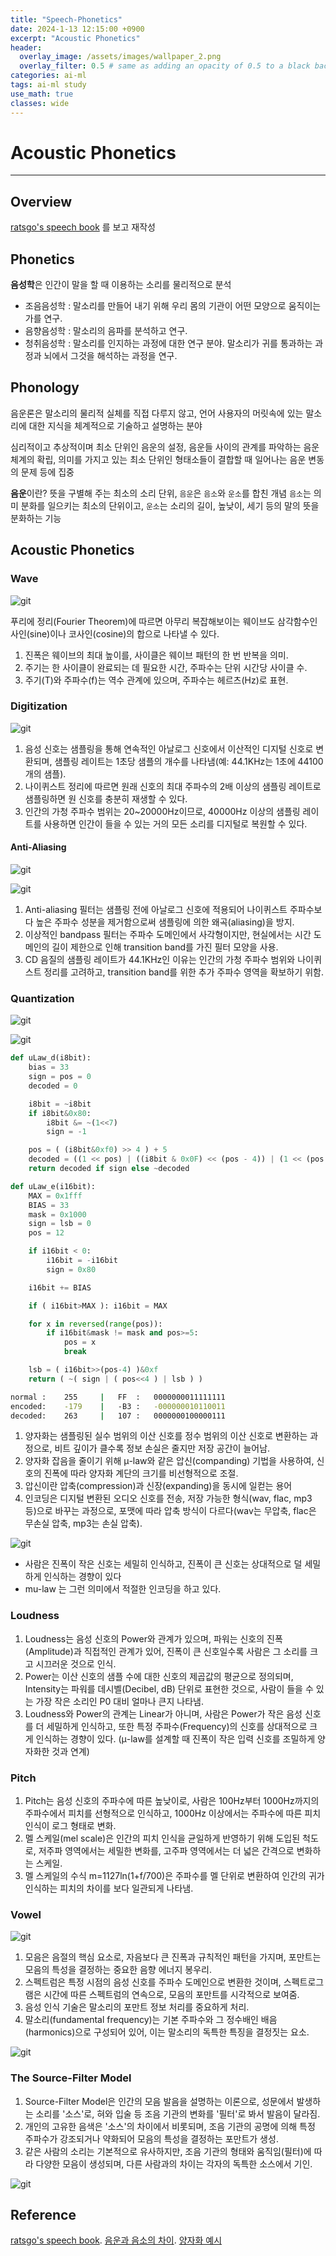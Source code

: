 ```yaml
---
title: "Speech-Phonetics"
date: 2024-1-13 12:15:00 +0900
excerpt: "Acoustic Phonetics"
header:
  overlay_image: /assets/images/wallpaper_2.png
  overlay_filter: 0.5 # same as adding an opacity of 0.5 to a black background
categories: ai-ml
tags: ai-ml study
use_math: true
classes: wide
---
```

# Acoustic Phonetics
***

## Overview

[ratsgo's speech book](https://ratsgo.github.io/speechbook/docs/) 를 보고 재작성

## Phonetics

**음성학**은 인간이 말을 할 때 이용하는 소리를 물리적으로 분석

- 조음음성학 : 말소리를 만들어 내기 위해 우리 몸의 기관이 어떤 모양으로 움직이는가를 연구.
- 음향음성학 : 말소리의 음파를 분석하고 연구.
- 청취음성학 : 말소리를 인지하는 과정에 대한 연구 분야. 말소리가 귀를 통과하는 과정과 뇌에서 그것을 해석하는 과정을 연구.

## Phonology

음운론은 말소리의 물리적 실체를 직접 다루지 않고, 언어 사용자의 머릿속에 있는 말소리에 대한 지식을 체계적으로 기술하고 설명하는 분야

심리적이고 추상적이며 최소 단위인 음운의 설정, 음운들 사이의 관계를 파악하는 음운 체계의 확립, 의미를 가지고 있는 최소 단위인 형태소들이 결합할 때 일어나는 음운 변동의 문제 등에 집중

**음운**이란? 뜻을 구별해 주는 최소의 소리 단위, `음운`은 `음소`와 `운소`를 합친 개념
`음소`는 의미 분화를 일으키는 최소의 단위이고, `운소`는 소리의 길이, 높낮이, 세기 등의 말의 뜻을 분화하는 기능

## Acoustic Phonetics

### Wave

![git](/assets/images/wave.png)

푸리에 정리(Fourier Theorem)에 따르면 아무리 복잡해보이는 웨이브도 삼각함수인 사인(sine)이나 코사인(cosine)의 합으로 나타낼 수 있다.

1. 진폭은 웨이브의 최대 높이를, 사이클은 웨이브 패턴의 한 번 반복을 의미.
2. 주기는 한 사이클이 완료되는 데 필요한 시간, 주파수는 단위 시간당 사이클 수.
3. 주기(T)와 주파수(f)는 역수 관계에 있으며, 주파수는 헤르츠(Hz)로 표현.

### Digitization

![git](/assets/images/wave_sampling.png)

1. 음성 신호는 샘플링을 통해 연속적인 아날로그 신호에서 이산적인 디지털 신호로 변환되며, 샘플링 레이트는 1초당 샘플의 개수를 나타냄(예: 44.1KHz는 1초에 44100개의 샘플).
2. 나이퀴스트 정리에 따르면 원래 신호의 최대 주파수의 2배 이상의 샘플링 레이트로 샘플링하면 원 신호를 충분히 재생할 수 있다.
3. 인간의 가청 주파수 범위는 20~20000Hz이므로, 40000Hz 이상의 샘플링 레이트를 사용하면 인간이 들을 수 있는 거의 모든 소리를 디지털로 복원할 수 있다.

#### Anti-Aliasing

![git](/assets/images/Anti-Aliasing.png)

![git](/assets/images/bandpass-filter.jpeg)

1. Anti-aliasing 필터는 샘플링 전에 아날로그 신호에 적용되어 나이퀴스트 주파수보다 높은 주파수 성분을 제거함으로써 샘플링에 의한 왜곡(aliasing)을 방지.
2. 이상적인 bandpass 필터는 주파수 도메인에서 사각형이지만, 현실에서는 시간 도메인의 길이 제한으로 인해 transition band를 가진 필터 모양을 사용.
3. CD 음질의 샘플링 레이트가 44.1KHz인 이유는 인간의 가청 주파수 범위와 나이퀴스트 정리를 고려하고, transition band를 위한 추가 주파수 영역을 확보하기 위함.

### Quantization

![git](/assets/images/mu-law.png)

![git](/assets/images/sign-function.png)

```python
def uLaw_d(i8bit):
    bias = 33
    sign = pos = 0
    decoded = 0

    i8bit = ~i8bit
    if i8bit&0x80:
        i8bit &= ~(1<<7)
        sign = -1

    pos = ( (i8bit&0xf0) >> 4 ) + 5
    decoded = ((1 << pos) | ((i8bit & 0x0F) << (pos - 4)) | (1 << (pos - 5))) - bias
    return decoded if sign else ~decoded

def uLaw_e(i16bit):
    MAX = 0x1fff
    BIAS = 33
    mask = 0x1000
    sign = lsb = 0
    pos = 12

    if i16bit < 0:
        i16bit = -i16bit
        sign = 0x80

    i16bit += BIAS

    if ( i16bit>MAX ): i16bit = MAX

    for x in reversed(range(pos)):
        if i16bit&mask != mask and pos>=5:
            pos = x
            break

    lsb = ( i16bit>>(pos-4) )&0xf
    return ( ~( sign | ( pos<<4 ) | lsb ) )
```

```bash
normal :    255     |   FF  :   0000000011111111
encoded:    -179    |   -B3 :   -000000010110011
decoded:    263     |   107 :   0000000100000111
```

1. 양자화는 샘플링된 실수 범위의 이산 신호를 정수 범위의 이산 신호로 변환하는 과정으로, 비트 깊이가 클수록 정보 손실은 줄지만 저장 공간이 늘어남.
2. 양자화 잡음을 줄이기 위해 μ-law와 같은 압신(companding) 기법을 사용하여, 신호의 진폭에 따라 양자화 계단의 크기를 비선형적으로 조절. 
3. 압신이란 압축(compression)과 신장(expanding)을 동시에 일컫는 용어
4. 인코딩은 디지털 변환된 오디오 신호를 전송, 저장 가능한 형식(wav, flac, mp3 등)으로 바꾸는 과정으로, 포맷에 따라 압축 방식이 다르다(wav는 무압축, flac은 무손실 압축, mp3는 손실 압축).

![git](/assets/images/QUANTIZATION-effect.png)

- 사람은 진폭이 작은 신호는 세밀히 인식하고, 진폭이 큰 신호는 상대적으로 덜 세밀하게 인식하는 경향이 있다
- mu-law 는 그런 의미에서 적절한 인코딩을 하고 있다.


### Loudness

1. Loudness는 음성 신호의 Power와 관계가 있으며, 파워는 신호의 진폭(Amplitude)과 직접적인 관계가 있어, 진폭이 큰 신호일수록 사람은 그 소리를 크고 시끄러운 것으로 인식.
2. Power는 이산 신호의 샘플 수에 대한 신호의 제곱값의 평균으로 정의되며, Intensity는 파워를 데시벨(Decibel, dB) 단위로 표현한 것으로, 사람이 들을 수 있는 가장 작은 소리인 P0 대비 얼마나 큰지 나타냄.
3. Loudness와 Power의 관계는 Linear가 아니며, 사람은 Power가 작은 음성 신호를 더 세밀하게 인식하고, 또한 특정 주파수(Frequency)의 신호를 상대적으로 크게 인식하는 경향이 있다.
   (μ-law를 설계할 때 진폭이 작은 입력 신호를 조밀하게 양자화한 것과 연계)

### Pitch

1. Pitch는 음성 신호의 주파수에 따른 높낮이로, 사람은 100Hz부터 1000Hz까지의 주파수에서 피치를 선형적으로 인식하고, 1000Hz 이상에서는 주파수에 따른 피치 인식이 로그 형태로 변화.
2. 멜 스케일(mel scale)은 인간의 피치 인식을 균일하게 반영하기 위해 도입된 척도로, 저주파 영역에서는 세밀한 변화를, 고주파 영역에서는 더 넓은 간격으로 변화하는 스케일.
3. 멜 스케일의 수식 m=1127ln(1+f/700)은 주파수를 멜 단위로 변환하여 인간의 귀가 인식하는 피치의 차이를 보다 일관되게 나타냄.
   
### Vowel

![git](/assets/images/Formant.png)

1. 모음은 음절의 핵심 요소로, 자음보다 큰 진폭과 규칙적인 패턴을 가지며, 포만트는 모음의 특성을 결정하는 중요한 음향 에너지 봉우리.
2. 스펙트럼은 특정 시점의 음성 신호를 주파수 도메인으로 변환한 것이며, 스펙트로그램은 시간에 따른 스펙트럼의 연속으로, 모음의 포만트를 시각적으로 보여줌.
3. 음성 인식 기술은 말소리의 포만트 정보 처리를 중요하게 처리.
4. 말소리(fundamental frequency)는 기본 주파수와 그 정수배인 배음(harmonics)으로 구성되어 있어, 이는 말소리의 독특한 특징을 결정짓는 요소.

![git](/assets/images/harmonics.png)

### The Source-Filter Model

1. Source-Filter Model은 인간의 모음 발음을 설명하는 이론으로, 성문에서 발생하는 소리를 '소스'로, 혀와 입술 등 조음 기관의 변화를 '필터'로 봐서 발음이 달라짐.
2. 개인의 고유한 음색은 '소스'의 차이에서 비롯되며, 조음 기관의 공명에 의해 특정 주파수가 강조되거나 약화되어 모음의 특성을 결정하는 포만트가 생성.
3. 같은 사람의 소리는 기본적으로 유사하지만, 조음 기관의 형태와 움직임(필터)에 따라 다양한 모음이 생성되며, 다른 사람과의 차이는 각자의 독특한 소스에서 기인.

![git](/assets/images/Source-Filter-Model.png)

## Reference

[ratsgo's speech book](https://ratsgo.github.io/speechbook/docs/).
[음운과 음소의 차이](https://learnkoreanwithoh.tistory.com/entry/%EC%9D%8C%EC%9A%B4%EA%B3%BC-%EC%9D%8C%EC%86%8C%EC%9D%98-%EC%B0%A8%EC%9D%B4).
[양자화 예시](https://stackoverflow.com/questions/50085735/python-u-law-mulaw-wave-decompression-to-raw-wave-signal)
